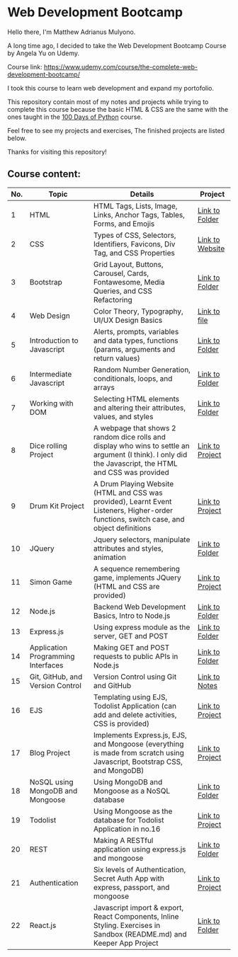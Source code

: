 # Web Development Bootcamp

Hello there, I'm Matthew Adrianus Mulyono.

A long time ago, I decided to take the Web Development Bootcamp Course by Angela Yu on Udemy.

Course link: https://www.udemy.com/course/the-complete-web-development-bootcamp/ 

I took this course to learn web development and expand my portofolio.

This repository contain most of my notes and projects while trying to complete this course because the basic HTML & CSS are the same with the ones taught in the [100 Days of Python](https://github.com/Matthew1906/100DaysOfPython) course.

Feel free to see my projects and exercises, The finished projects are listed below.

Thanks for visiting this repository!

## Course content:
| No. | Topic | Details | Project |
|---------|----------|---------|---------|
|1|HTML| HTML Tags, Lists, Image, Links, Anchor Tags, Tables, Forms, and Emojis | [Link to Folder](https://github.com/Matthew1906/100DaysOfPython/tree/master/WebFoundation/42/Project) |
|2|CSS| Types of CSS, Selectors, Identifiers, Favicons, Div Tag, and CSS Properties | [Link to Website](https://matthew1906.github.io/mock_cv_website/) | 
|3| Bootstrap| Grid Layout, Buttons, Carousel, Cards, Fontawesome, Media Queries, and CSS Refactoring| [Link to Folder](https://github.com/Matthew1906/100DaysOfPython/tree/master/WebFoundation/58)
|4|Web Design|Color Theory, Typography, UI/UX Design Basics|[Link to file](https://github.com/Matthew1906/100DaysOfPython/blob/master/WebFoundation/65/CourseContent.txt)|
|5|Introduction to Javascript|Alerts, prompts, variables and data types, functions (params, arguments and return values)| [Link to Folder](/Javascript/BasicConcepts/IntroductionToJavascript)|
|6|Intermediate Javascript| Random Number Generation, conditionals, loops, and arrays|[Link to Folder](/Javascript/BasicConcepts/IntermediateJavascript)|
|7| Working with DOM | Selecting HTML elements and altering their attributes, values, and styles | [Link to Folder](/Javascript/IntroductionToDOM)
|8| Dice rolling Project | A webpage that shows 2 random dice rolls and display who wins to settle an argument (I think). I only did the Javascript, the HTML and CSS was provided | [Link to Project](/Javascript/DiceChallenge)
|9| Drum Kit Project | A Drum Playing Website (HTML and CSS was provided), Learnt Event Listeners, Higher-order functions, switch case, and object definitions|[Link to Project](/Javascript/DrumKit)
|10| JQuery | Jquery selectors, manipulate attributes and styles, animation | [Link to Folder](/Jquery/BasicConcepts) |
|11|Simon Game| A sequence remembering game, implements JQuery (HTML and CSS are provided)| [Link to Project](/Jquery/SimonGame)|
|12|Node.js| Backend Web Development Basics, Intro to Node.js | [Link to Folder](/NodeJS)|
|13|Express.js | Using express module as the server, GET and POST | [Link to Folder](/Express.JS)|
|14|Application Programming Interfaces| Making GET and POST requests to public APIs in Node.js | [Link to Folder](/APIs)|
|15|Git, GitHub, and Version Control| Version Control using Git and GitHub | [Link to Notes](/VersionControl)|
|16| EJS | Templating using EJS, Todolist Application (can add and delete activities, CSS is provided) | [Link to Project](/EJS)|
|17| Blog Project | Implements Express.js, EJS, and Mongoose (everything is made from scratch using Javascript, Bootstrap CSS, and MongoDB)| [Link to Project](/DailyJournal)|
|18| NoSQL using MongoDB and Mongoose | Using MongoDB and Mongoose as a NoSQL database | [Link to Folder](/Databases/NoSQL)|
|19| Todolist | Using Mongoose as the database for Todolist Application in no.16 | [Link to Project](/ToDoList)|
|20| REST | Making A RESTful application using express.js and mongoose | [Link to Folder](/REST)|
|21| Authentication | Six levels of Authentication, Secret Auth App with express, passport, and mongoose | [Link to Project](/Authentication)|
|22| React.js | Javascript import & export, React Components, Inline Styling. Exercises in Sandbox (README.md) and Keeper App Project | [Link to Folder](/React.JS)|
